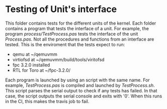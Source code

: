 # Testing of Unit's interface
This folder contains tests for the different units of the kernel. Each folder contains a program that tests the interface of a unit. For example, the program *process/TestProcess.pas* tests the interface of the unit *Process.pas*. Not all the procedures and functions from an interface are tested. This is the enviroment that the tests expect to run:
* qemu at ~/qemuvmm
* virtiofsd at ~/qemuvmm/build/tools/viritofsd
* fpc 3.2.0 installed
* RTL for Toro at ~/fpc-3.2.0/

Each program is launched by using an script with the same name. For example, *TestProcess.pas* is compiled and launched by *TestProcess.sh*. This script parses the serial output to check if any tests has failed. In that case, the script outputs the serial console and exits with '0'. When this runs in the CI, this makes the travis job to fail. 
